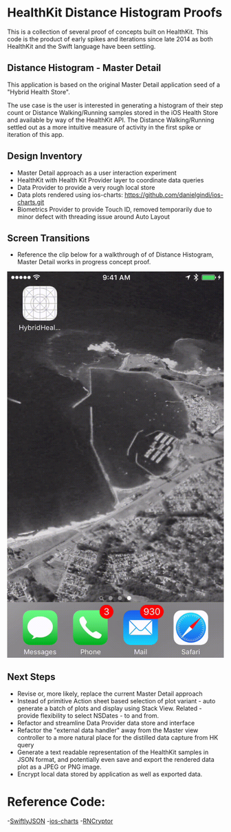 # HealthKit Distance Histogram Proofs

This is a collection of several proof of concepts built on HealthKit. This code is the product of early spikes and iterations since late 2014 as both HealthKit and the Swift language have been settling.


## Distance Histogram - Master Detail

This application is based on the original Master Detail application seed of a "Hybrid Health Store".

The use case is the user is interested in generating a histogram of their step count or Distance Walking/Running samples stored in the iOS Health Store and available by way of the HealthKit API. The Distance Walking/Running settled out as a more intuitive measure of activity in the first spike or iteration of this app.

## Design Inventory

- Master Detail approach as a user interaction experiment
- HealthKit with Health Kit Provider layer to coordinate data queries
- Data Provider to provide a very rough local store
- Data plots rendered using ios-charts: https://github.com/danielgindi/ios-charts.git
- Biometrics Provider to provide Touch ID, removed temporarily due to minor defect with threading issue around Auto Layout

## Screen Transitions

- Reference the clip below for a walkthrough of of Distance Histogram, Master Detail works in progress concept proof.

![Clip](./DistanceHistogramMasterDetail.gif)

## Next Steps

- Revise or, more likely, replace the current Master Detail approach
- Instead of primitive Action sheet based selection of plot variant - auto generate a batch of plots and display using Stack View. Related - provide flexibility to select NSDates - to and from.
- Refactor and streamline Data Provider data store and interface
- Refactor the "external data handler" away from the Master view controller to a more natural place for the distilled data capture from HK query
- Generate a text readable representation of the HealthKit samples in JSON format, and potentially even save and export the rendered data plot as a JPEG or PNG image.
- Encrypt local data stored by application as well as exported data.

# Reference Code:

-[SwiftlyJSON](https://github.com/SwiftyJSON/SwiftyJSON)
-[ios-charts](https://github.com/danielgindi/ios-charts.git)
-[RNCryptor](https://github.com/RNCryptor/RNCryptor)
